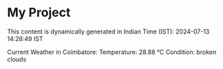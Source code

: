 # My Project

This content is dynamically generated in Indian Time (IST): 2024-07-13 14:28:49 IST


Current Weather in Coimbatore:
Temperature: 28.88 °C
Condition: broken clouds
